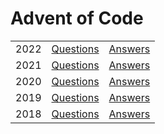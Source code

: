 # Advent of Code
<table>
  <tbody>
    <tr>
      <td>2022</td>
      <td><a href="https://adventofcode.com/2022">Questions</a></td>
      <td><a href="https://github.com/anniebryan/advent-of-code/tree/master/2022">Answers</a></td>
    </tr>
    <tr>
      <td>2021</td>
      <td><a href="https://adventofcode.com/2021">Questions</a></td>
      <td><a href="https://github.com/anniebryan/advent-of-code/tree/master/2021">Answers</a></td>
    </tr>
    <tr>
      <td>2020</td>
      <td><a href="https://adventofcode.com/2020">Questions</a></td>
      <td><a href="https://github.com/anniebryan/advent-of-code/tree/master/2020">Answers</a></td>
    </tr>
    <tr>
      <td>2019</td>
      <td><a href="https://adventofcode.com/2019">Questions</a></td>
      <td><a href="https://github.com/anniebryan/advent-of-code/tree/master/2019">Answers</a></td>
    </tr>
    <tr>
      <td>2018</td>
      <td><a href="https://adventofcode.com/2018">Questions</a></td>
      <td><a href="https://github.com/anniebryan/advent-of-code/tree/master/2018">Answers</a></td>
    </tr>
  </tbody>
</table>
